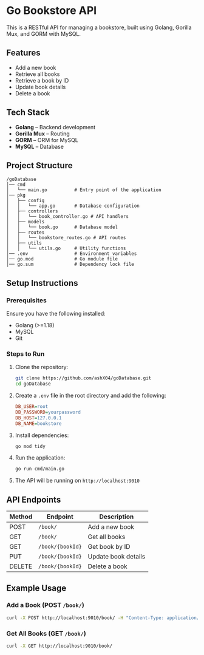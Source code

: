 
# Go Bookstore API

This is a RESTful API for managing a bookstore, built using Golang, Gorilla Mux, and GORM with MySQL.

## Features
- Add a new book
- Retrieve all books
- Retrieve a book by ID
- Update book details
- Delete a book

## Tech Stack
- **Golang** – Backend development
- **Gorilla Mux** – Routing
- **GORM** – ORM for MySQL
- **MySQL** – Database

## Project Structure
```
/goDatabase
│── cmd
│   └── main.go          # Entry point of the application
│── pkg
│   ├── config
│   │   └── app.go       # Database configuration
│   ├── controllers
│   │   └── book_controller.go # API handlers
│   ├── models
│   │   └── book.go      # Database model
│   ├── routes
│   │   └── bookstore_routes.go # API routes
│   ├── utils
│   │   └── utils.go     # Utility functions
│── .env                 # Environment variables
│── go.mod               # Go module file
│── go.sum               # Dependency lock file
```

## Setup Instructions

### Prerequisites
Ensure you have the following installed:
- Golang (>=1.18)
- MySQL
- Git

### Steps to Run
1. Clone the repository:
   ```sh
   git clone https://github.com/ashX04/goDatabase.git
   cd goDatabase
   ```

2. Create a `.env` file in the root directory and add the following:
   ```ini
   DB_USER=root
   DB_PASSWORD=yourpassword
   DB_HOST=127.0.0.1
   DB_NAME=bookstore
   ```

3. Install dependencies:
   ```sh
   go mod tidy
   ```

4. Run the application:
   ```sh
   go run cmd/main.go
   ```

5. The API will be running on `http://localhost:9010`

## API Endpoints

| Method | Endpoint            | Description          |
|--------|---------------------|----------------------|
| POST   | `/book/`            | Add a new book      |
| GET    | `/book/`            | Get all books       |
| GET    | `/book/{bookId}`    | Get book by ID      |
| PUT    | `/book/{bookId}`    | Update book details |
| DELETE | `/book/{bookId}`    | Delete a book       |

## Example Usage
### Add a Book (POST `/book/`)
```sh
curl -X POST http://localhost:9010/book/ -H "Content-Type: application/json" -d '{"name": "Go Programming", "author": "John Doe", "publication": "TechBooks"}'
```

### Get All Books (GET `/book/`)
```sh
curl -X GET http://localhost:9010/book/
```

